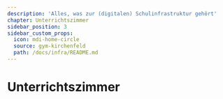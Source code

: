 ```yaml
---
description: 'Alles, was zur (digitalen) Schulinfrastruktur gehört'
chapter: Unterrichtszimmer
sidebar_position: 3
sidebar_custom_props:
  icon: mdi-home-circle
  source: gym-kirchenfeld
  path: /docs/infra/README.md
---
```


# Unterrichtszimmer

<Features />
